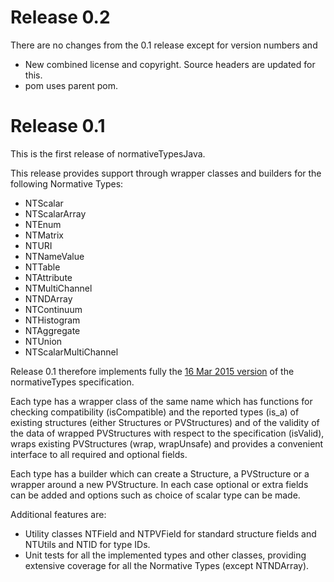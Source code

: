 Release 0.2
===========

There are no changes from the 0.1 release except for version numbers and

* New combined license and copyright. Source headers are updated for this.
* pom uses parent pom.

Release 0.1
===========

This is the first release of normativeTypesJava.

This release provides support through wrapper classes and builders for the
following Normative Types:

*   NTScalar
*   NTScalarArray
*   NTEnum
*   NTMatrix
*   NTURI
*   NTNameValue
*   NTTable
*   NTAttribute
*   NTMultiChannel
*   NTNDArray
*   NTContinuum
*   NTHistogram
*   NTAggregate
*   NTUnion
*   NTScalarMultiChannel

Release 0.1 therefore implements fully the
[16 Mar 2015 version](http://epics-pvdata.sourceforge.net/alpha/normativeTypes/normativeTypes_20150316.html)
 of the normativeTypes specification.

Each type has a wrapper class of the same name which has functions for checking 
compatibility (isCompatible) and the reported types (is_a) of existing
structures (either Structures or PVStructures) and of the validity of the data
of wrapped PVStructures with respect to the specification (isValid), wraps
existing PVStructures (wrap, wrapUnsafe) and provides a convenient interface to
all required and optional fields.

Each type has a builder which can create a Structure, a PVStructure or a
wrapper around a new PVStructure. In each case optional or extra fields can be
added and options such as choice of scalar type can be made.

Additional features are:

* Utility classes NTField and NTPVField for standard structure fields and
  NTUtils and NTID for type IDs.
* Unit tests for all the implemented types and other classes, providing
  extensive coverage for all the Normative Types (except NTNDArray).

